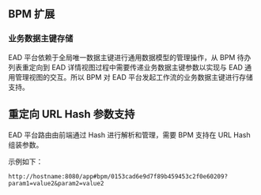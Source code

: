 ## BPM 扩展

### 业务数据主键存储

EAD 平台依赖于全局唯一数据主键进行通用数据模型的管理操作，从 BPM 待办列表重定向到 EAD 详情视图过程中需要传递业务数据主键参数以实现与 EAD 通用管理视图的交互。所以 BPM 对 EAD 平台发起工作流的业务数据主键进行存储支持。

## 重定向 URL Hash 参数支持

EAD 平台路由由前端通过 Hash 进行解析和管理，需要 BPM 支持在 URL Hash 组装参数。 

示例如下：
```
http://hostname:8080/app#bpm/0153cad6e9d7f89b459453c2f0e60209?param1=value2&param2=value2
```
